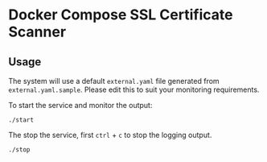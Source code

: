 # Docker Compose SSL Certificate Scanner

## Usage

The system will use a default `external.yaml` file generated from `external.yaml.sample`. Please edit this to suit your monitoring requirements.

To start the service and monitor the output:

```shell
./start
```

The stop the service, first `ctrl` + `c` to stop the logging output.

```shell
./stop
```
